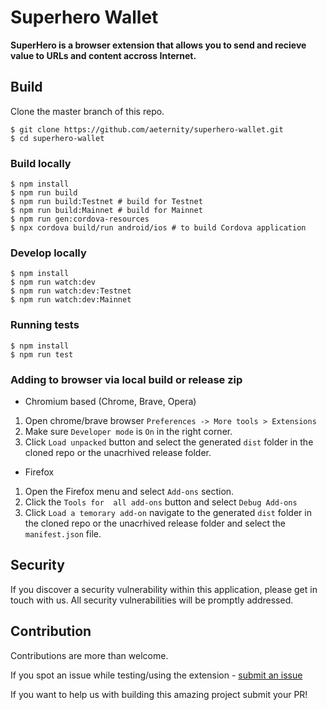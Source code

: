 # Superhero Wallet

**SuperHero is a browser extension that allows you to send and recieve value to URLs and content accross Internet.**


## Build

Clone the master branch of this repo.

```
$ git clone https://github.com/aeternity/superhero-wallet.git
$ cd superhero-wallet
```

### Build locally

```
$ npm install
$ npm run build
$ npm run build:Testnet # build for Testnet
$ npm run build:Mainnet # build for Mainnet
$ npm run gen:cordova-resources
$ npx cordova build/run android/ios # to build Cordova application
```

### Develop locally

```
$ npm install
$ npm run watch:dev
$ npm run watch:dev:Testnet
$ npm run watch:dev:Mainnet
```

### Running tests

```
$ npm install
$ npm run test
```

### Adding to browser via local build or release zip

- Chromium based (Chrome, Brave, Opera)

1. Open chrome/brave browser `Preferences -> More tools > Extensions`
2. Make sure `Developer mode` is `On` in the right corner.
3. Click `Load unpacked` button and select the generated `dist` folder in the cloned repo or the unacrhived release folder.

- Firefox

1. Open the Firefox menu and select `Add-ons` section.
2. Click the `Tools for  all add-ons` button and select `Debug Add-ons`
3. Click `Load a temorary add-on` navigate to the generated `dist` folder in the cloned repo  or the unacrhived release folder and select the `manifest.json` file.

## Security
If you discover a security vulnerability within this application, please get in touch with us. All security vulnerabilities will be promptly addressed.

## Contribution

Contributions are more than welcome.

If you spot an issue while testing/using the extension - [submit an issue](https://github.com/aeternity/superhero-wallet/issues)

If you want to help us with building this amazing project submit your PR!
